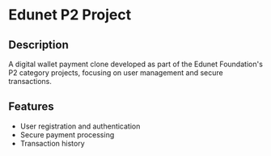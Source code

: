 # Edunet P2 Project

## Description
A digital wallet payment clone developed as part of the Edunet Foundation's P2 category projects, focusing on user management and secure transactions.

## Features
- User registration and authentication
- Secure payment processing
- Transaction history

